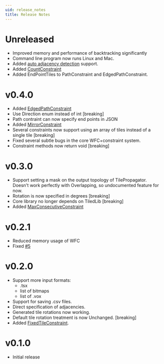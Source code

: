 ```yaml
---
uid: release_notes
title: Release Notes
---
```

# Unreleased

* Improved memory and performance of backtracking significantly
* Command line program now runs Linux and Mac.
* Added [auto adjacency detection](adjacency.md#auto-adjacency) support.
* Added [CountConstraint](xref:DeBroglie.Constraints.CountConstraint)
* Added EndPointTiles to PathConstraint and EdgedPathConstraint.

# v0.4.0

* Added [EdgedPathConstraint](xref:DeBroglie.Constraints.EdgedPathConstraint)
* Use Direction enum instead of int [breaking]
* Path contraint can now specify end points in JSON
* Added [MirrorConstraint](xref:DeBroglie.Constraints.MirrorConstraint)
* Several constraints now support using an array of tiles instead of a single tile [breaking]
* Fixed several subtle bugs in the core WFC+constraint system.
* Constraint methods now return void [breaking]

# v0.3.0

* Support setting a mask on the output topology of TilePropagator. Doesn't work perfectly with Overlapping, so undocumented feature for now.
* Rotation is now specified in degrees [breaking]
* Core library no longer depends on TiledLib [breaking]
* Added [MaxConsecutiveConstraint](xref:DeBroglie.Constraints.MaxConsecutiveConstraint)

# v0.2.1

* Reduced memory usage of WFC
* Fixed [#5](https://github.com/BorisTheBrave/DeBroglie/issues/5)

# v0.2.0

* Support more input formats:
  * .tsx
  * list of bitmaps
  * list of .vox
* Support for saving .csv files.
* Direct specification of adjacencies.
* Generated tile rotations now working.
* Default tile rotation treatment is now Unchanged. [breaking]
* Added [FixedTileConstraint](xref:DeBroglie.Constraints.FixedTileConstraint).

# v0.1.0

* Initial release
